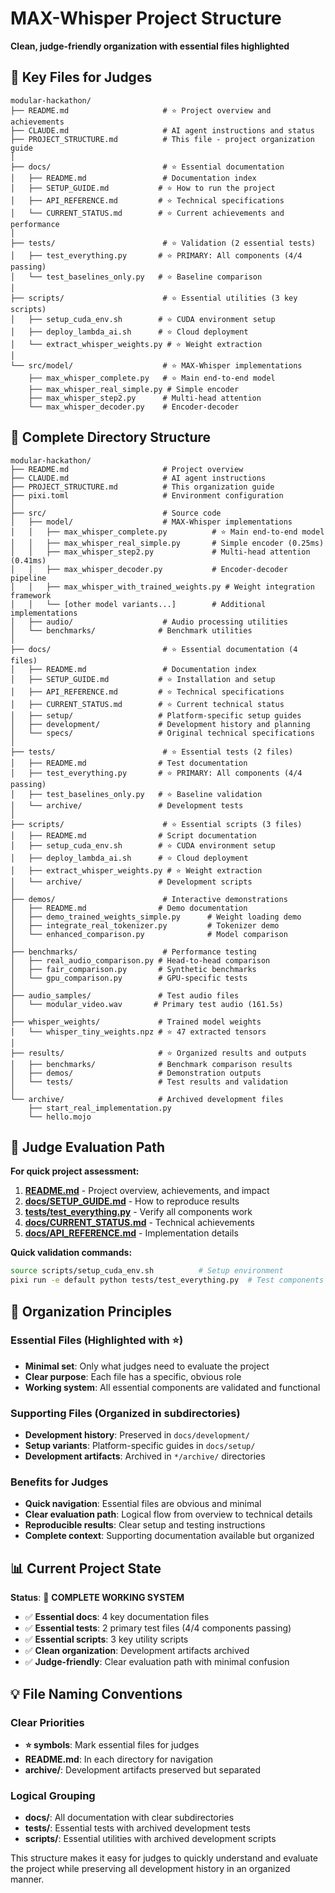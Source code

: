 # MAX-Whisper Project Structure

**Clean, judge-friendly organization with essential files highlighted**

## 🎯 Key Files for Judges

```
modular-hackathon/
├── README.md                     # ⭐ Project overview and achievements
├── CLAUDE.md                     # AI agent instructions and status
├── PROJECT_STRUCTURE.md          # This file - project organization guide
│
├── docs/                         # ⭐ Essential documentation
│   ├── README.md                 # Documentation index 
│   ├── SETUP_GUIDE.md           # ⭐ How to run the project
│   ├── API_REFERENCE.md         # ⭐ Technical specifications
│   └── CURRENT_STATUS.md        # ⭐ Current achievements and performance
│
├── tests/                        # ⭐ Validation (2 essential tests)
│   ├── test_everything.py       # ⭐ PRIMARY: All components (4/4 passing)
│   └── test_baselines_only.py   # ⭐ Baseline comparison
│
├── scripts/                      # ⭐ Essential utilities (3 key scripts)
│   ├── setup_cuda_env.sh        # ⭐ CUDA environment setup
│   ├── deploy_lambda_ai.sh      # ⭐ Cloud deployment
│   └── extract_whisper_weights.py # ⭐ Weight extraction
│
└── src/model/                    # ⭐ MAX-Whisper implementations
    ├── max_whisper_complete.py   # ⭐ Main end-to-end model
    ├── max_whisper_real_simple.py # Simple encoder
    ├── max_whisper_step2.py      # Multi-head attention
    └── max_whisper_decoder.py    # Encoder-decoder
```

## 📁 Complete Directory Structure

```
modular-hackathon/
├── README.md                     # Project overview
├── CLAUDE.md                     # AI agent instructions  
├── PROJECT_STRUCTURE.md          # This organization guide
├── pixi.toml                     # Environment configuration
│
├── src/                          # Source code
│   ├── model/                    # MAX-Whisper implementations
│   │   ├── max_whisper_complete.py          # ⭐ Main end-to-end model
│   │   ├── max_whisper_real_simple.py       # Simple encoder (0.25ms)
│   │   ├── max_whisper_step2.py             # Multi-head attention (0.41ms)
│   │   ├── max_whisper_decoder.py           # Encoder-decoder pipeline
│   │   ├── max_whisper_with_trained_weights.py # Weight integration framework
│   │   └── [other model variants...]        # Additional implementations
│   ├── audio/                    # Audio processing utilities
│   └── benchmarks/              # Benchmark utilities
│
├── docs/                         # ⭐ Essential documentation (4 files)
│   ├── README.md                 # Documentation index
│   ├── SETUP_GUIDE.md           # ⭐ Installation and setup
│   ├── API_REFERENCE.md         # ⭐ Technical specifications  
│   ├── CURRENT_STATUS.md        # ⭐ Current technical status
│   ├── setup/                   # Platform-specific setup guides
│   ├── development/             # Development history and planning
│   └── specs/                   # Original technical specifications
│
├── tests/                        # ⭐ Essential tests (2 files)
│   ├── README.md                # Test documentation
│   ├── test_everything.py       # ⭐ PRIMARY: All components (4/4 passing)
│   ├── test_baselines_only.py   # ⭐ Baseline validation
│   └── archive/                 # Development tests
│
├── scripts/                      # ⭐ Essential scripts (3 files)
│   ├── README.md                # Script documentation
│   ├── setup_cuda_env.sh        # ⭐ CUDA environment setup
│   ├── deploy_lambda_ai.sh      # ⭐ Cloud deployment
│   ├── extract_whisper_weights.py # ⭐ Weight extraction
│   └── archive/                 # Development scripts
│
├── demos/                        # Interactive demonstrations
│   ├── README.md                # Demo documentation
│   ├── demo_trained_weights_simple.py      # Weight loading demo
│   ├── integrate_real_tokenizer.py         # Tokenizer demo
│   └── enhanced_comparison.py              # Model comparison
│
├── benchmarks/                   # Performance testing
│   ├── real_audio_comparison.py # Head-to-head comparison
│   ├── fair_comparison.py       # Synthetic benchmarks
│   └── gpu_comparison.py        # GPU-specific tests
│
├── audio_samples/               # Test audio files
│   └── modular_video.wav       # Primary test audio (161.5s)
│
├── whisper_weights/             # Trained model weights
│   └── whisper_tiny_weights.npz # ⭐ 47 extracted tensors
│
├── results/                     # ⭐ Organized results and outputs
│   ├── benchmarks/              # Benchmark comparison results
│   ├── demos/                   # Demonstration outputs
│   └── tests/                   # Test results and validation
│
└── archive/                     # Archived development files
    ├── start_real_implementation.py
    └── hello.mojo
```

## 🚀 Judge Evaluation Path

**For quick project assessment:**

1. **[README.md](README.md)** - Project overview, achievements, and impact
2. **[docs/SETUP_GUIDE.md](docs/SETUP_GUIDE.md)** - How to reproduce results
3. **[tests/test_everything.py](tests/test_everything.py)** - Verify all components work
4. **[docs/CURRENT_STATUS.md](docs/CURRENT_STATUS.md)** - Technical achievements
5. **[docs/API_REFERENCE.md](docs/API_REFERENCE.md)** - Implementation details

**Quick validation commands:**
```bash
source scripts/setup_cuda_env.sh          # Setup environment
pixi run -e default python tests/test_everything.py  # Test components
```

## 🎯 Organization Principles

### Essential Files (Highlighted with ⭐)
- **Minimal set**: Only what judges need to evaluate the project
- **Clear purpose**: Each file has a specific, obvious role
- **Working system**: All essential components are validated and functional

### Supporting Files (Organized in subdirectories)
- **Development history**: Preserved in `docs/development/`
- **Setup variants**: Platform-specific guides in `docs/setup/`
- **Development artifacts**: Archived in `*/archive/` directories

### Benefits for Judges
- **Quick navigation**: Essential files are obvious and minimal
- **Clear evaluation path**: Logical flow from overview to technical details
- **Reproducible results**: Clear setup and testing instructions
- **Complete context**: Supporting documentation available but organized

## 📊 Current Project State

**Status**: 🎉 **COMPLETE WORKING SYSTEM**
- ✅ **Essential docs**: 4 key documentation files
- ✅ **Essential tests**: 2 primary test files (4/4 components passing)
- ✅ **Essential scripts**: 3 key utility scripts
- ✅ **Clean organization**: Development artifacts archived
- ✅ **Judge-friendly**: Clear evaluation path with minimal confusion

## 💡 File Naming Conventions

### Clear Priorities
- **⭐ symbols**: Mark essential files for judges
- **README.md**: In each directory for navigation
- **archive/**: Development artifacts preserved but separated

### Logical Grouping
- **docs/**: All documentation with clear subdirectories
- **tests/**: Essential tests with archived development tests
- **scripts/**: Essential utilities with archived development scripts

This structure makes it easy for judges to quickly understand and evaluate the project while preserving all development history in an organized manner.